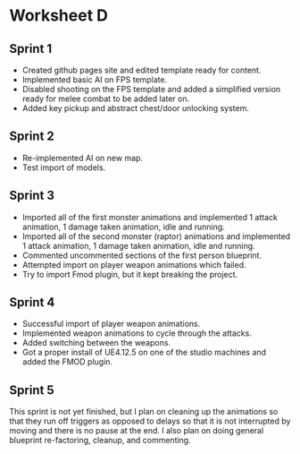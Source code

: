 # Worksheet D
<h2>Sprint 1</h2>
<ul>
<li>Created github pages site and edited template ready for content.</li>
<li>Implemented basic AI on FPS template.</li>
<li>Disabled shooting on the FPS template and added a simplified version ready for melee combat to be added later on.</li>
<li>Added key pickup and abstract chest/door unlocking system.</li>
</ul>
<h2>Sprint 2</h2>
<ul>
<li>Re-implemented AI on new map.</li>
<li>Test import of models.</li>
</ul>
<h2>Sprint 3</h2>
<ul>
<li>Imported all of the first monster animations and implemented 1 attack animation, 1 damage taken animation, idle and running.</li>
<li>Imported all of the second monster (raptor) animations and implemented 1 attack animation, 1 damage taken animation, idle and running.</li>
<li>Commented uncommented sections of the first person blueprint.</li>
<li>Attempted import on player weapon animations which failed.</li>
<li>Try to import Fmod plugin, but it kept breaking the project.</li>
</ul>
<h2>Sprint 4</h2>
<ul>
<li>Successful import of player weapon animations.</li>
<li>Implemented weapon animations to cycle through the attacks.</li>
<li>Added switching between the weapons.</li>
<li>Got a proper install of UE4.12.5 on one of the studio machines and added the FMOD plugin.</li>
</ul>
<h2>Sprint 5</h2>
<p>
This sprint is not yet finished, but I plan on cleaning up the animations so that they run off triggers as opposed to delays so that it is not interrupted by moving and there is no pause at the end. I also plan on doing general blueprint re-factoring, cleanup, and commenting.
</p>
